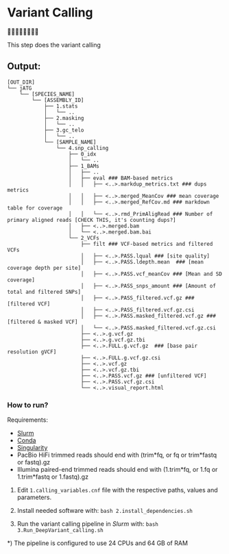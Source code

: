 # Variant Calling
🧬🧐🧬🧐🧬🧐🧬🧐

This step does the variant calling 



## Output:
```
[OUT_DIR]
└── jATG
    └── [SPECIES_NAME]
        └── [ASSEMBLY_ID]
            ├── 1.stats
            │   └── ..
            ├── 2.masking
            │   └── ..
            ├── 3.gc_telo
            │   └── ..
            └── [SAMPLE_NAME]
                └── 4.snp_calling
                    ├── 0_idx
                    │   └── ..
                    ├── 1_BAMs
                    │   ├── ..
                    │   ├── eval ### BAM-based metrics
                    │   │   ├── <..>.markdup_metrics.txt ### dups metrics
                    │   │   ├── <..>.merged_MeanCov ### mean coverage
                    │   │   ├── <..>.merged_RefCov.md ### markdown table for coverage
                    │   │   └── <..>.rmd_PrimAligRead ### Number of primary aligned reads [CHECK THIS, it's counting dups?]
                    │   ├── <..>.merged.bam
                    │   └── <..>.merged.bam.bai
                    └── 2_VCFs
                        ├── filt ### VCF-based metrics and filtered VCFs
                        │   ├── <..>.PASS.lqual ### [site quality]
                        │   ├── <..>.PASS.ldepth.mean  ### [mean coverage depth per site]
                        │   ├── <..>.PASS.vcf_meanCov ### [Mean and SD coverage]
                        │   ├── <..>.PASS_snps_amount ### [Amount of total and filtered SNPs]
                        │   ├── <..>.PASS_filtered.vcf.gz ### [filtered VCF]
                        │   ├── <..>.PASS_filtered.vcf.gz.csi
                        │   ├── <..>.PASS.masked_filtered.vcf.gz ### [filtered & masked VCF]
                        │   └── <..>.PASS.masked_filtered.vcf.gz.csi
                        ├── <..>.g.vcf.gz
                        ├── <..>.g.vcf.gz.tbi
                        ├── <..>.FULL.g.vcf.gz  ### [base pair resolution gVCF]
                        ├── <..>.FULL.g.vcf.gz.csi
                        ├── <..>.vcf.gz
                        ├── <..>.vcf.gz.tbi
                        ├── <..>.PASS.vcf.gz ### [unfiltered VCF]
                        ├── <..>.PASS.vcf.gz.csi
                        └── <..>.visual_report.html
```

### How to run?

Requirements:
* [Slurm](https://slurm.schedmd.com)
* [Conda](https://docs.conda.io)
* [Singularity](https://sylabs.io/guides/3.0/user-guide/index.html)
* PacBio HiFi trimmed reads should end with (trim\*fq, or fq or trim\*fastq or fastq).gz
* Illumina paired-end trimmed reads should end with (1.trim\*fq, or 1.fq or 1.trim\*fastq or 1.fastq).gz

1) Edit `1.calling_variables.cnf` file with the respective paths, values and parameters.

2) Install needed software with: `bash 2.install_dependencies.sh`

3) Run the variant calling pipeline in _Slurm_ with: `bash 3.Run_DeepVariant_calling.sh`

\*) The pipeline is configured to use 24 CPUs and 64 GB of RAM
